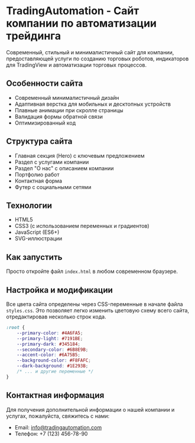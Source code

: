 # TradingAutomation - Сайт компании по автоматизации трейдинга

Современный, стильный и минималистичный сайт для компании, предоставляющей услуги по созданию торговых роботов, индикаторов для TradingView и автоматизации торговых процессов.

## Особенности сайта

- Современный минималистичный дизайн
- Адаптивная верстка для мобильных и десктопных устройств
- Плавные анимации при скролле страницы
- Валидация формы обратной связи
- Оптимизированный код

## Структура сайта

- Главная секция (Hero) с ключевым предложением
- Раздел с услугами компании
- Раздел "О нас" с описанием компании
- Портфолио работ
- Контактная форма
- Футер с социальными сетями

## Технологии

- HTML5
- CSS3 (с использованием переменных и градиентов)
- JavaScript (ES6+)
- SVG-иллюстрации

## Как запустить

Просто откройте файл `index.html` в любом современном браузере.

## Настройка и модификации

Все цвета сайта определены через CSS-переменные в начале файла `styles.css`. Это позволяет легко изменить цветовую схему всего сайта, отредактировав несколько строк кода.

```css
:root {
    --primary-color: #4A6FA5;
    --primary-light: #7191BE;
    --primary-dark: #345184;
    --secondary-color: #6B8E9B;
    --accent-color: #6A75B5;
    --background-color: #F8FAFC;
    --dark-background: #1E293B;
    /* ... и другие переменные */
}
```

## Контактная информация

Для получения дополнительной информации о нашей компании и услугах, пожалуйста, свяжитесь с нами:

- Email: info@tradingautomation.com
- Телефон: +7 (123) 456-78-90 
